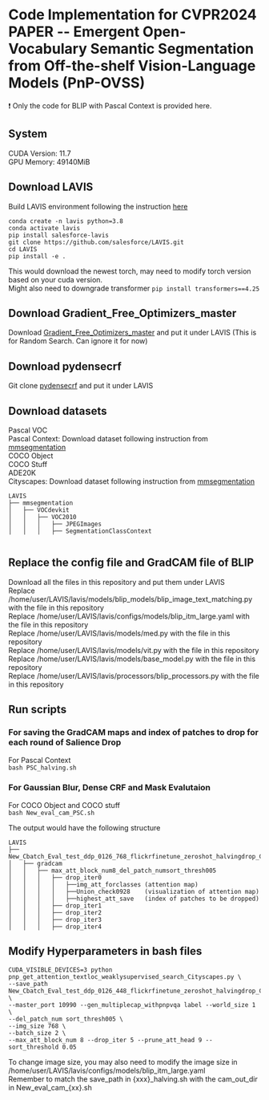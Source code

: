 # Code Implementation for CVPR2024 PAPER -- Emergent Open-Vocabulary Semantic Segmentation from Off-the-shelf Vision-Language Models (PnP-OVSS)

:exclamation: Only the code for BLIP with Pascal Context is provided here. 

## System 
CUDA Version: 11.7  <br>
GPU Memory: 49140MiB <br>


## Download LAVIS
Build LAVIS environment following the instruction [here](https://www.google.com](https://github.com/salesforce/LAVIS/tree/ac8fc98c93c02e2dfb727e24a361c4c309c8dbbc?tab=readme-ov-file#installation)https://github.com/salesforce/LAVIS/tree/ac8fc98c93c02e2dfb727e24a361c4c309c8dbbc?tab=readme-ov-file#installation)
```
conda create -n lavis python=3.8 
conda activate lavis 
pip install salesforce-lavis 
git clone https://github.com/salesforce/LAVIS.git 
cd LAVIS 
pip install -e .
```
This would download the newest torch, may need to modify torch version based on your cuda version. <br>
Might also need to downgrade transformer
`pip install transformers==4.25`

## Download Gradient_Free_Optimizers_master

Download [Gradient_Free_Optimizers_master](https://github.com/SimonBlanke/Gradient-Free-Optimizers) and put it under LAVIS (This is for Random Search. Can ignore it for now)

## Download pydensecrf

Git clone [pydensecrf](https://github.com/lucasb-eyer/pydensecrf) and put it under LAVIS 

## Download datasets
Pascal VOC <br>
Pascal Context: Download dataset following instruction from [mmsegmentation](https://github.com/open-mmlab/mmsegmentation/blob/main/docs/en/user_guides/2_dataset_prepare.md#pascal-context) <br>
COCO Object <br>
COCO Stuff <br>
ADE20K <br>
Cityscapes: Download dataset following instruction from [mmsegmentation](https://github.com/open-mmlab/mmsegmentation/blob/main/docs/en/user_guides/2_dataset_prepare.md#pascal-context) <br>


```
LAVIS
├── mmsegmentation
│   ├── VOCdevkit
│   │   ├── VOC2010
│   │   │   ├── JPEGImages
│   │   │   ├── SegmentationClassContext


```

## Replace the config file and GradCAM file of BLIP
Download all the files in this repository and put them under LAVIS <br>
Replace /home/user/LAVIS/lavis/models/blip_models/blip_image_text_matching.py with the file in this repository <br>
Replace /home/user/LAVIS/lavis/configs/models/blip_itm_large.yaml with the file in this repository <br>
Replace /home/user/LAVIS/lavis/models/med.py with the file in this repository <br>
Replace /home/user/LAVIS/lavis/models/vit.py with the file in this repository <br>
Replace /home/user/LAVIS/lavis/models/base_model.py with the file in this repository <br>
Replace /home/user/LAVIS/lavis/processors/blip_processors.py with the file in this repository <br>

## Run scripts
### For saving the GradCAM maps and index of patches to drop for each round of Salience Drop

For Pascal Context <br>
`bash PSC_halving.sh`


### For Gaussian Blur, Dense CRF and Mask Evalutaion

For COCO Object and COCO stuff <br>
`bash New_eval_cam_PSC.sh`

The output would have the following structure
```
LAVIS
├── New_Cbatch_Eval_test_ddp_0126_768_flickrfinetune_zeroshot_halvingdrop_Cityscapes
│   ├── gradcam
│   │   ├── max_att_block_num8_del_patch_numsort_thresh005
│   │   │   ├── drop_iter0
│   │   │   │   ├──img_att_forclasses (attention map)
│   │   │   │   ├──Union_check0928    (visualization of attention map)
│   │   │   │   ├──highest_att_save   (index of patches to be dropped)
│   │   │   ├── drop_iter1
│   │   │   ├── drop_iter2
│   │   │   ├── drop_iter3
│   │   │   ├── drop_iter4
```


## Modify Hyperparameters in bash files
```
CUDA_VISIBLE_DEVICES=3 python pnp_get_attention_textloc_weaklysupervised_search_Cityscapes.py \
--save_path New_Cbatch_Eval_test_ddp_0126_448_flickrfinetune_zeroshot_halvingdrop_Cityscapes \
--master_port 10990 --gen_multiplecap_withpnpvqa label --world_size 1 \
--del_patch_num sort_thresh005 \
--img_size 768 \
--batch_size 2 \
--max_att_block_num 8 --drop_iter 5 --prune_att_head 9 --sort_threshold 0.05
```
To change image size, you may also need to modify the image size in /home/user/LAVIS/lavis/configs/models/blip_itm_large.yaml <br>
Remember to match the save_path in {xxx}\_halving.sh with the cam_out_dir in New_eval_cam\_{xx}.sh
